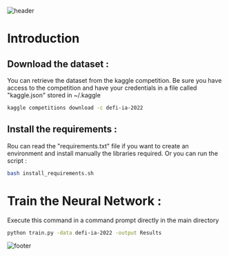 ![header](https://capsule-render.vercel.app/api?type=waving&color=9999FF&height=300&section=header&text=🌦🌡Team%20%2B1%20for%20the%20win📈🌞&fontSize=50&animation=twinkling&fontAlignY=38&desc=by%20Dorian%20VOYDIE,%20Thomas%20FRAMERY,%20Yoann%20MAAREK&descAlignY=51&descAlign=62&fontColor=FFFFFF)

# Introduction

## Download the dataset :

You can retrieve the dataset from the kaggle competition. Be sure you have access to the competition and have your credentials in a file called "kaggle.json" stored in ~/.kaggle

```Bash
kaggle competitions download -c defi-ia-2022
```

## Install the requirements :

Rou can read the "requirements.txt" file if you want to create an environment and install manually the libraries required. Or you can run the script :

```Bash
bash install_requirements.sh
```

# Train the Neural Network :

Execute this command in a command prompt directly in the main directory

```Bash
python train.py -data defi-ia-2022 -output Results
```

![footer](https://capsule-render.vercel.app/api?type=waving&color=9999FF&height=150&section=footer&fontSize=50)
